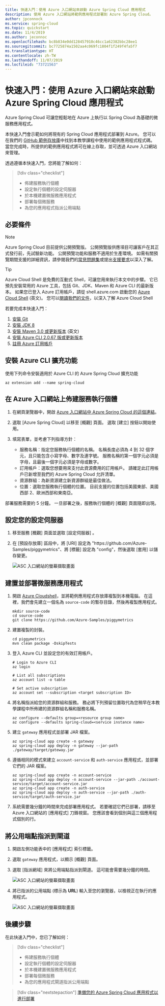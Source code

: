 ```yaml
---
title: 快速入門：使用 Azure 入口網站來啟動 Azure Spring Cloud 應用程式
description: 使用 Azure 入口網站將範例應用程式部署到 Azure Spring Cloud。
author: jpconnock
ms.service: spring-cloud
ms.topic: quickstart
ms.date: 11/4/2019
ms.author: jeconnoc
ms.openlocfilehash: bc8b834e0dd128457910c46cc1a62382bbc28ee1
ms.sourcegitcommit: bc7725874a1502aa4c069fc1804f1f249f4fa5f7
ms.translationtype: HT
ms.contentlocale: zh-TW
ms.lasthandoff: 11/07/2019
ms.locfileid: "73721563"
---
```

# <a name="quickstart-launch-an-azure-spring-cloud-application-using-the-azure-portal"></a>快速入門：使用 Azure 入口網站來啟動 Azure Spring Cloud 應用程式

Azure Spring Cloud 可讓您輕鬆地在 Azure 上執行以 Spring Cloud 為基礎的微服務應用程式。

本快速入門會示範如何將現有的 Spring Cloud 應用程式部署到 Azure。  您可以在我們的 [GitHub 範例存放庫](https://github.com/Azure-Samples/PiggyMetrics)中找到本教學課程中使用的範例應用程式程式碼。 當您完成時，所提供的範例應用程式將可在線上存取，並可透過 Azure 入口網站來管理。

透過遵循本快速入門，您將能了解如何：

> [!div class="checklist"]
> * 佈建服務執行個體
> * 設定執行個體的設定伺服器
> * 於本機建置微服務應用程式
> * 部署每個微服務
> * 為您的應用程式指派公用端點

## <a name="prerequisites"></a>必要條件

>[!Note]
> Azure Spring Cloud 目前提供公開預覽版。 公開預覽版供應項目可讓客戶在其正式發行前，先試驗新功能。  公開預覽功能和服務不適用於生產環境。  如需有關預覽期間支援的詳細資訊，請參閱我們的[常見問題集](https://azure.microsoft.com/support/faq/)或提出[支援要求](https://docs.microsoft.com/azure/azure-supportability/how-to-create-azure-support-request)以深入了解。

>[!TIP]
> Azure Cloud Shell 是免費的互動式 Shell，可讓您用來執行本文中的步驟。  它已預先安裝常用的 Azure 工具，包括 Git、JDK、Maven 和 Azure CLI 的最新版本。 如果您已登入 Azure 訂用帳戶，請從 shell.azure.com 啟動您的 [Azure Cloud Shell](https://shell.azure.com) \(英文\)。  您可以[閱讀我們的文件](../cloud-shell/overview.md)，以深入了解 Azure Cloud Shell

若要完成本快速入門：

1. [安裝 Git](https://git-scm.com/)
2. [安裝 JDK 8](https://docs.microsoft.com/java/azure/jdk/?view=azure-java-stable)
3. [安裝 Maven 3.0 或更新版本](https://maven.apache.org/download.cgi) \(英文\)
4. [安裝 Azure CLI 2.0.67 版或更新版本](https://docs.microsoft.com/cli/azure/install-azure-cli?view=azure-cli-latest)
5. [註冊 Azure 訂用帳戶](https://azure.microsoft.com/free/)

## <a name="install-the-azure-cli-extension"></a>安裝 Azure CLI 擴充功能

使用下列命令安裝適用於 Azure CLI 的 Azure Spring Cloud 擴充功能

```Azure CLI
az extension add --name spring-cloud
```

## <a name="provision-a-service-instance-on-the-azure-portal"></a>在 Azure 入口網站上佈建服務執行個體

1. 在網頁瀏覽器中，開啟 [Azure 入口網站中 Azure Spring Cloud 的這個連結](https://ms.portal.azure.com/#create/Microsoft.AppPlatform)。

1. 選取 [Azure Spring Cloud]  以移至 [概觀] 頁面。 選取 [建立]  按鈕以開始使用。

1. 填寫表單，並考慮下列指導方針：
    - 服務名稱：指定您服務執行個體的名稱。  名稱長度必須為 4 到 32 個字元，且只能包含小寫字母、數字及連字號。  服務名稱的第一個字元必須是字母，且最後一個字元必須是字母或數字。
    - 訂用帳戶：選取您想要用來支付此資源費用的訂用帳戶。  請確定此訂用帳戶已新增至我們的 Azure Spring Cloud 允許清單。
    - 資源群組：為新資源建立新資源群組是最佳做法。
    - 位置：選取您服務執行個體的位置。 目前支援的位置包括美國東部、美國西部 2、歐洲西部和東南亞。
    
部署服務需要約 5 分鐘。  一旦部署之後，服務執行個體的 [概觀]  頁面隨即出現。

## <a name="set-up-your-configuration-server"></a>設定您的設定伺服器

1. 移至服務 [概觀]  頁面並選取 [設定伺服器]  。

1. 在 [預設存放庫]  區段中，將 [URI]  設定為 "https\://github.com/Azure-Samples/piggymetrics"、將 [標籤]  設定為 "config"，然後選取 [套用]  以儲存變更。

    ![ASC 入口網站的螢幕擷取畫面](media/spring-cloud-tutorial-config-server/portal-config-server.png)

## <a name="build-and-deploy-microservice-applications"></a>建置並部署微服務應用程式

1. 開啟 [Azure Cloudshell](https://shell.azure.com)，並將範例應用程式存放庫複製到本機電腦。  在這裡，我們會先建立一個名為 `source-code` 的暫存目錄，然後再複製應用程式。

    ```azurecli
    mkdir source-code
    cd source-code
    git clone https://github.com/Azure-Samples/piggymetrics
    ```

1. 建置複製的封裝。

    ```azurecli
    cd piggymetrics
    mvn clean package -DskipTests
    ```

1. 登入 Azure CLI 並設定您的有效訂用帳戶。

    ```azurecli
    # Login to Azure CLI
    az login

    # List all subscriptions
    az account list -o table

    # Set active subscription
    az account set --subscription <target subscription ID>
    ```

1. 將名稱指派給您的資源群組和服務。 務必將下列預留位置取代為您稍早在本教學課程中所佈建的資源群組名稱和服務名稱。

    ```azurecli
    az configure --defaults group=<resource group name>
    az configure --defaults spring-cloud=<service instance name>
    ```

1. 建立 `gateway` 應用程式並部署 JAR 檔案。

    ```azurecli
    az spring-cloud app create -n gateway
    az spring-cloud app deploy -n gateway --jar-path ./gateway/target/gateway.jar
    ```

1. 遵循相同的模式來建立 `account-service` 和 `auth-service` 應用程式，並部署它們的 JAR 檔案。

    ```azurecli
    az spring-cloud app create -n account-service
    az spring-cloud app deploy -n account-service --jar-path ./account-service/target/account-service.jar
    az spring-cloud app create -n auth-service
    az spring-cloud app deploy -n auth-service --jar-path ./auth-service/target/auth-service.jar
    ```

1. 系統需要幾分鐘的時間來完成部署應用程式。 若要確認它們已部署，請移至 Azure 入口網站的 [應用程式]  刀鋒視窗。 您應該會看到個別與這三個應用程式個別的行。

## <a name="assign-a-public-endpoint-to-gateway"></a>將公用端點指派到閘道

1. 開啟左側功能表中的 [應用程式]  索引標籤。

1. 選取 `gateway` 應用程式，以顯示 [概觀]  頁面。

1. 選取 [指派網域]  來將公用端點指派到閘道。 這可能會需要幾分鐘的時間。

    ![ASC 入口網站的螢幕擷取畫面](media/spring-cloud-quickstart-launch-app-portal/portal-endpoint.png)

1. 將已指派的公用端點 (標示為 **URL**) 輸入至您的瀏覽器，以檢視正在執行的應用程式。

    ![ASC 入口網站的螢幕擷取畫面](media/spring-cloud-quickstart-launch-app-portal/sample-app.png)


## <a name="next-steps"></a>後續步驟

在此快速入門中，您已了解如何：

> [!div class="checklist"]
> * 佈建服務執行個體
> * 設定執行個體的設定伺服器
> * 於本機建置微服務應用程式
> * 部署每個微服務
> * 為您的應用程式閘道指派公用端點

> [!div class="nextstepaction"]
> [準備您的 Azure Spring Cloud 應用程式以進行部署](spring-cloud-tutorial-prepare-app-deployment.md)
